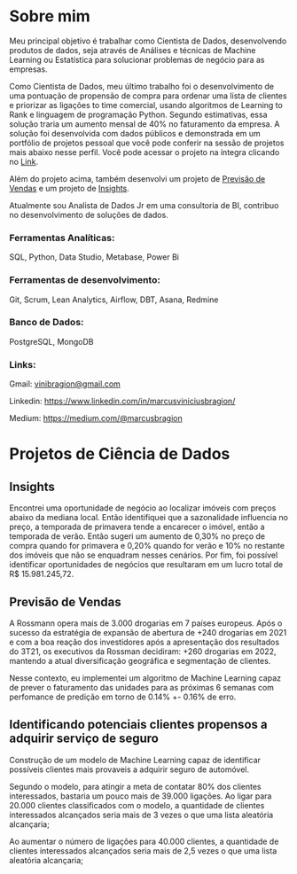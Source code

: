 # Sobre mim

Meu principal objetivo é trabalhar como Cientista de Dados, desenvolvendo produtos de dados, seja através de Análises e técnicas de Machine Learning ou Estatística para solucionar problemas de negócio para as empresas.

Como Cientista de Dados, meu último trabalho foi o desenvolvimento de uma pontuação de propensão de compra para ordenar uma lista de clientes e priorizar as ligações to time comercial, usando algoritmos de Learning to Rank e linguagem de programação Python. Segundo estimativas, essa solução traria um aumento mensal de 40% no faturamento da empresa. A solução foi desenvolvida com dados públicos e demonstrada em um portfólio de projetos pessoal que você pode conferir na sessão de projetos mais abaixo nesse perfil. Você pode acessar o projeto na íntegra clicando no <a href="https://github.com/marcusbraggion/ranking-clientes">Link</a>.

Além do projeto acima, também desenvolvi um projeto de <a href="https://github.com/marcusbraggion/forecasting_vendas">Previsão de Vendas</a> e um projeto de <a href="https://github.com/marcusbraggion/analise_exploratoria">Insights</a>.

Atualmente sou Analista de Dados Jr em uma consultoria de BI, contribuo no desenvolvimento de soluções de dados.

### Ferramentas Analíticas: 

 SQL, Python, Data Studio, Metabase, Power Bi

### Ferramentas de desenvolvimento: 

Git, Scrum, Lean Analytics, Airflow, DBT, Asana, Redmine

### Banco de Dados:

PostgreSQL, MongoDB

### Links:

Gmail: vinibragion@gmail.com

Linkedin: https://www.linkedin.com/in/marcusviniciusbragion/

Medium: https://medium.com/@marcusbragion

# Projetos de Ciência de Dados

## Insights

Encontrei uma oportunidade de negócio ao localizar imóveis com preços abaixo da mediana local. Então identifiquei que a sazonalidade influencia no preço, a temporada de primavera tende a encarecer o imóvel, então a temporada de verão. Então sugeri um aumento de 0,30% no preço de compra quando for primavera e 0,20% quando for verão e 10% no restante dos imóveis que não se enquadram nesses cenários. Por fim, foi possível identificar oportunidades de negócios que resultaram em um lucro total de R$ 15.981.245,72.

## Previsão de Vendas

A Rossmann opera mais de 3.000 drogarias em 7 países europeus. Após o sucesso da estratégia de expansão de abertura de +240 drogarias em 2021 e com a boa reação dos investidores após a apresentação dos resultados do 3T21, os executivos da Rossman decidiram: +260 drogarias em 2022, mantendo a atual diversificação geográfica e segmentação de clientes. 

Nesse contexto, eu implementei um algoritmo de Machine Learning capaz de prever o faturamento das unidades para as próximas 6 semanas com perfomance de predição em torno de 0.14% +- 0.16% de erro.

## Identificando potenciais clientes propensos a adquirir serviço de seguro

Construção de um modelo de Machine Learning capaz de identificar possíveis clientes mais provaveis a adquirir seguro de automóvel. 

Segundo o modelo, para atingir a meta de contatar 80% dos clientes interessados, bastaria um pouco mais de 39.000 ligações. Ao ligar para 20.000 clientes classificados com o modelo, a quantidade de clientes interessados ​​alcançados seria mais de 3 vezes o que uma lista aleatória alcançaria;

Ao aumentar o número de ligações para 40.000 clientes, a quantidade de clientes interessados ​​alcançados seria mais de 2,5 vezes o que uma lista aleatória alcançaria;
